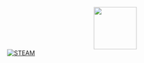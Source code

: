 <div id="header" align="center">
  <img src="https://psv4.userapi.com/c532036/u618476075/docs/d32/60aa2cdd42c7/1495125143_Eromanga-Sensei-Anime-anime-gif-3839924.gif?extra=6pDgvKSsQi_AbVs30BULreeostUuxdG6yAOhnKXUaQKhVRx_U5pVYtQlWc_WHz9nss3VW5ubYCblGqnrkMnPNqP5KTc5AWEynItBL1kvuB6TCnVY8WSjNtwheCoVAO20kiAXN-Sr5LetDdenbGPrEWq1uSU" width = "100" />
</div>

<div id="badges">
  <a href="[https://steamcommunity.com/id/ChuvakDavayPatak/](https://steamcommunity.com/id/ChuvakDavayPatak/)">
    <img src="https://img.shields.io/badge/steam-My%20steam%20account-black" alt="STEAM" />
  </a>
</div>
